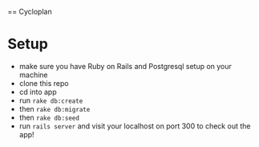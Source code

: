 == Cycloplan

# Setup
* make sure you have Ruby on Rails and Postgresql setup on your machine
* clone this repo
* cd into app
* run `rake db:create`
* then `rake db:migrate`
* then `rake db:seed`
* run `rails server` and visit your localhost on port 300 to check out the app!
